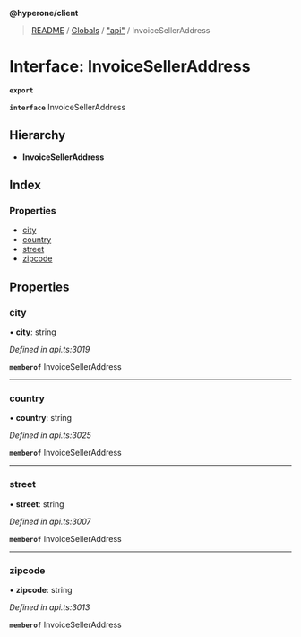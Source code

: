 **@hyperone/client**

> [README](../README.md) / [Globals](../globals.md) / ["api"](../modules/_api_.md) / InvoiceSellerAddress

# Interface: InvoiceSellerAddress

**`export`** 

**`interface`** InvoiceSellerAddress

## Hierarchy

* **InvoiceSellerAddress**

## Index

### Properties

* [city](_api_.invoiceselleraddress.md#city)
* [country](_api_.invoiceselleraddress.md#country)
* [street](_api_.invoiceselleraddress.md#street)
* [zipcode](_api_.invoiceselleraddress.md#zipcode)

## Properties

### city

•  **city**: string

*Defined in api.ts:3019*

**`memberof`** InvoiceSellerAddress

___

### country

•  **country**: string

*Defined in api.ts:3025*

**`memberof`** InvoiceSellerAddress

___

### street

•  **street**: string

*Defined in api.ts:3007*

**`memberof`** InvoiceSellerAddress

___

### zipcode

•  **zipcode**: string

*Defined in api.ts:3013*

**`memberof`** InvoiceSellerAddress
